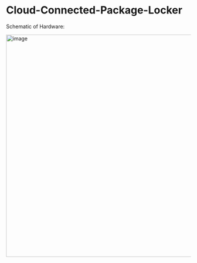 # Cloud-Connected-Package-Locker

Schematic of Hardware: 

<img width="883" height="607" alt="image" src="https://github.com/user-attachments/assets/b138aa1d-e1be-4682-a8ae-3e53b6f9d96c" />

